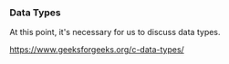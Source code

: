 

### Data Types
At this point, it's necessary for us to discuss data types. 

https://www.geeksforgeeks.org/c-data-types/